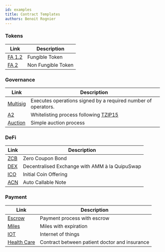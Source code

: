 ```yaml
---
id: examples
title: Contract Templates
authors: Benoit Rognier
---
```


### Tokens

| Link                                                                                           | Description        |
| ---------------------------------------------------------------------------------------------- | ------------------ |
| [FA 1.2](https://completium.com/docs/templates/fa12)                                           | Fungible Token     |
| [FA 2](https://gitlab.com/tezos-paris-hub/rarible/rarible-nft-contracts/-/tree/main/contracts) | Non Fungible Token |

### Governance

| Link                                                                        | Description                                                                                                       |
| --------------------------------------------------------------------------- | ----------------------------------------------------------------------------------------------------------------- |
| [Multisig](https://completium.com/docs/templates/multisig) | Executes operations signed by a required number of operators. |
| [A2](https://gitlab.com/tezos-paris-hub/whitelist-smart-contract-archetype) | Whitelisting process following [TZIP15](https://gitlab.com/tezos/tzip/-/blob/master/proposals/tzip-15/tzip-15.md) |
| [Auction](https://completium.com/docs/templates/auction)                    | Simple auction process                                                                                            |

### DeFi

| Link                                             | Description                                    |
| ------------------------------------------------ | ---------------------------------------------- |
| [ZCB](https://completium.com/docs/templates/zcb) | Zero Coupon Bond                               |
| [DEX](https://completium.com/docs/templates/dex) | Decentralised Exchange with AMM à la QuipuSwap |
| [ICO](https://completium.com/docs/templates/ico) | Initial Coin Offering                          |
| [ACN](https://completium.com/docs/templates/acn) | Auto Callable Note                             |

### Payment

| Link                                                            | Description                                   |
| --------------------------------------------------------------- | --------------------------------------------- |
| [Escrow](https://completium.com/docs/templates/escrow)          | Payment process with escrow                   |
| [Miles](https://completium.com/docs/templates/miles)            | Miles with expiration                         |
| [IOT](https://completium.com/docs/templates/iot)                | Internet of things                            |
| [Health Care](https://completium.com/docs/templates/healthcare) | Contract between patient doctor and insurance |
